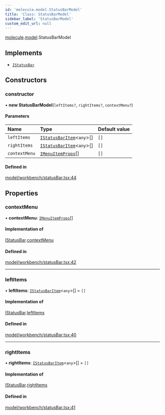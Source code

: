 ```yaml
---
id: 'molecule.model.StatusBarModel'
title: 'Class: StatusBarModel'
sidebar_label: 'StatusBarModel'
custom_edit_url: null
---
```


[molecule](../namespaces/molecule).[model](../namespaces/molecule.model).StatusBarModel

## Implements

-   [`IStatusBar`](../interfaces/molecule.model.IStatusBar)

## Constructors

### constructor

• **new StatusBarModel**(`leftItems?`, `rightItems?`, `contextMenu?`)

#### Parameters

| Name          | Type                                                                      | Default value |
| :------------ | :------------------------------------------------------------------------ | :------------ |
| `leftItems`   | [`IStatusBarItem`](../interfaces/molecule.model.IStatusBarItem)<`any`\>[] | `[]`          |
| `rightItems`  | [`IStatusBarItem`](../interfaces/molecule.model.IStatusBarItem)<`any`\>[] | `[]`          |
| `contextMenu` | [`IMenuItemProps`](../interfaces/molecule.component.IMenuItemProps)[]     | `[]`          |

#### Defined in

[model/workbench/statusBar.tsx:44](https://github.com/DTStack/molecule/blob/927b7d39/src/model/workbench/statusBar.tsx#L44)

## Properties

### contextMenu

• **contextMenu**: [`IMenuItemProps`](../interfaces/molecule.component.IMenuItemProps)[]

#### Implementation of

[IStatusBar](../interfaces/molecule.model.IStatusBar).[contextMenu](../interfaces/molecule.model.IStatusBar#contextmenu)

#### Defined in

[model/workbench/statusBar.tsx:42](https://github.com/DTStack/molecule/blob/927b7d39/src/model/workbench/statusBar.tsx#L42)

---

### leftItems

• **leftItems**: [`IStatusBarItem`](../interfaces/molecule.model.IStatusBarItem)<`any`\>[] = `[]`

#### Implementation of

[IStatusBar](../interfaces/molecule.model.IStatusBar).[leftItems](../interfaces/molecule.model.IStatusBar#leftitems)

#### Defined in

[model/workbench/statusBar.tsx:40](https://github.com/DTStack/molecule/blob/927b7d39/src/model/workbench/statusBar.tsx#L40)

---

### rightItems

• **rightItems**: [`IStatusBarItem`](../interfaces/molecule.model.IStatusBarItem)<`any`\>[] = `[]`

#### Implementation of

[IStatusBar](../interfaces/molecule.model.IStatusBar).[rightItems](../interfaces/molecule.model.IStatusBar#rightitems)

#### Defined in

[model/workbench/statusBar.tsx:41](https://github.com/DTStack/molecule/blob/927b7d39/src/model/workbench/statusBar.tsx#L41)
